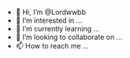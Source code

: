 - 👋 Hi, I’m @Lordwwbb
- 👀 I’m interested in ...
- 🌱 I’m currently learning ...
- 💞️ I’m looking to collaborate on ...
- 📫 How to reach me ...

<!---
Lordwwbb/Lordwwbb is a ✨ special ✨ repository because its `README.md` (this file) appears on your GitHub profile.
You can click the Preview link to take a look at your changes.
--->
